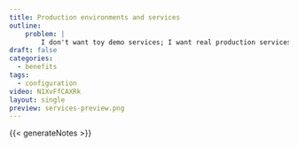```yaml
---
title: Production environments and services
outline:
    problem: |
        I don't want toy demo services; I want real production services.
draft: false
categories:
  - benefits
tags:
  - configuration
video: N1XvFfCAXRk
layout: single
preview: services-preview.png
---
```


{{< generateNotes >}}
